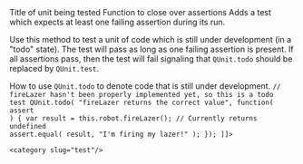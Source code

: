 <?xml version="1.0"?>
<?xml-stylesheet type="text/xsl" href="../entries2html.xsl" ?>
<entry type="method" name="QUnit.todo">
	<title>QUnit.todo()</title>
	<signature>
		<argument name="name" type="String">
			<desc>Title of unit being tested</desc>
		</argument>
		<argument name="callback">
			<desc>Function to close over assertions</desc>
			<type name="Function">
				<argument name="assert" type="Assert"></argument>
			</type>
		</argument>
	</signature>
	<desc>
		Adds a test which expects at least one failing assertion during its run.
	</desc>
	<longdesc>
		<p>Use this method to test a unit of code which is still under development (in a "todo" state). The test will pass as long as one failing assertion is present. If all assertions pass, then the test will fail signaling that <code>QUnit.todo</code> should be replaced by <code>QUnit.test</code>.</p>
	</longdesc>
	<example>
		<desc>How to use <code>QUnit.todo</code> to denote code that is still under development.</desc>
<code><![CDATA[
QUnit.module( "robot", {
	beforeEach: function() {
		this.robot = new Robot();
	}
});

// fireLazer hasn't been properly implemented yet, so this is a todo test
QUnit.todo( "fireLazer returns the correct value", function( assert ) {
	var result = this.robot.fireLazer(); // Currently returns undefined
	assert.equal( result, "I'm firing my lazer!" );
});
]]></code>
	</example>

	<category slug="test"/>
</entry>
